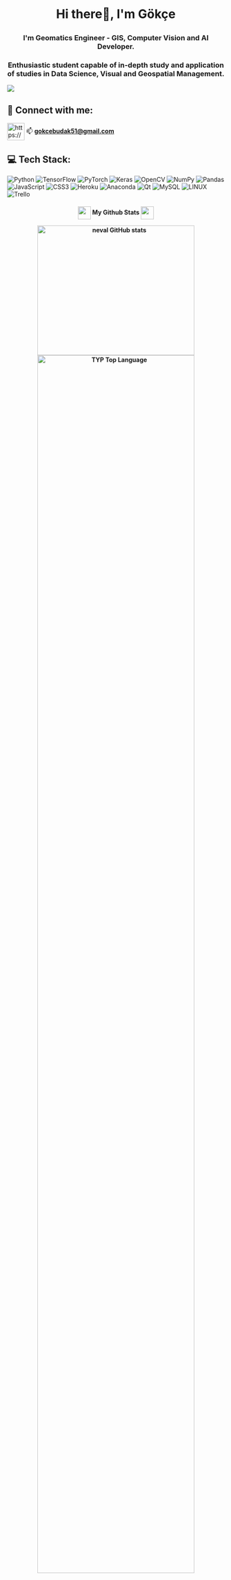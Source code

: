 <h1 align="center">Hi there👋, I'm Gökçe <p align="center">

</p></h1>
<h3 align="center">I'm Geomatics Engineer - GIS, Computer Vision and AI Developer.</h3>
<h3 align="center">Enthusiastic student capable of in-depth study and application of studies in Data Science, Visual and Geospatial Management. </h3>


[![](https://visitcount.itsvg.in/api?id=gokceyagmurbudak&color=11&icon=0&pretty=false)](https://visitcount.itsvg.in)

## 📩 Connect with me:
<a href="https://www.linkedin.com/in/gökçe-yağmur-budak-1820a5179" target="blank"><img align="center" src="https://raw.githubusercontent.com/rahuldkjain/github-profile-readme-generator/master/src/images/icons/Social/linked-in-alt.svg" alt="https://www.linkedin.com/in/gökçe-yağmur-budak-1820a5179" height="40" width="40" /></a> 📫 **gokcebudak51@gmail.com**


## 💻 Tech Stack:
![Python](https://img.shields.io/badge/python-3670A0?style=flat&logo=python&logoColor=ffdd54)
![TensorFlow](https://img.shields.io/badge/TensorFlow-%23FF6F00.svg?style=flat&logo=TensorFlow&logoColor=white) ![PyTorch](https://img.shields.io/badge/PyTorch-%23EE4C2C.svg?style=flat&logo=PyTorch&logoColor=white) ![Keras](https://img.shields.io/badge/Keras-%23D00000.svg?style=flat&logo=Keras&logoColor=white) ![OpenCV](https://img.shields.io/badge/opencv-%23white.svg?style=flat&logo=opencv&logoColor=white) ![NumPy](https://img.shields.io/badge/numpy-%23013243.svg?style=flat&logo=numpy&logoColor=white) ![Pandas](https://img.shields.io/badge/pandas-%23150458.svg?style=flat&logo=pandas&logoColor=white) ![JavaScript](https://img.shields.io/badge/javascript-%23323330.svg?style=flat&logo=javascript&logoColor=%23F7DF1E) ![CSS3](https://img.shields.io/badge/css3-%231572B6.svg?style=flat&logo=css3&logoColor=white) ![Heroku](https://img.shields.io/badge/heroku-%23430098.svg?style=flat&logo=heroku&logoColor=white) ![Anaconda](https://img.shields.io/badge/Anaconda-%2344A833.svg?style=flat&logo=anaconda&logoColor=white) ![Qt](https://img.shields.io/badge/Qt-%23217346.svg?style=flat&logo=Qt&logoColor=white) ![MySQL](https://img.shields.io/badge/mysql-%2300f.svg?style=flat&logo=mysql&logoColor=white)   ![LINUX](https://img.shields.io/badge/Linux-FCC624?style=flat&logo=linux&logoColor=black) ![Trello](https://img.shields.io/badge/Trello-%23026AA7.svg?style=flat&logo=Trello&logoColor=white) 

<h4 align="center">
<img src="https://media.giphy.com/media/ZCN6F3FAkwsyOGU2RS/giphy.gif" width="30" height="30" align="center"> My Github Stats <img src="https://media.giphy.com/media/ZCN6F3FAkwsyOGU2RS/giphy.gif" width="30" height="30" align="center">

<a href="https://github.com/gokceyagmurbudak"><img width="85%" height="300"  src="https://github-readme-stats.vercel.app/api?username=gokceyagmurbudak&hide=&count_private=true&bg_color=0D1117&theme=react&hide_border=true&show_icons=true" alt="neval GitHub stats"/></a>
<a href="https://github.com/gokceyagmurbudak"><img alt="TYP Top Language" width="85%" src="https://github-readme-stats.vercel.app/api/top-langs/?username=gokceyagmurbudak&langs_count=10&count_private=true&layout=compact&theme=react&hide_border=true&bg_color=0D1117"/></a>
<a href="https://github.com/gokceyagmurbudak"/><img alt="TYP Github Streak" src="https://github-readme-streak-stats.herokuapp.com/?user=gokceyagmurbudak&show_icons=true&count_private=true&theme=react&hide_border=true&bg_color=0D1117" width = "85%"/></a>
</div>


